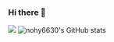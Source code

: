 ### Hi there 👋  
<a href="https://climbing-gecko-79f.notion.site/1e46c615e1dc4a02a0d2fb39610570ce"><img src="https://img.shields.io/badge/Notion-000000?style=flat-square&logo=Notion&logoColor=white"/></a>
![nohy6630's GitHub stats](https://github-readme-stats.vercel.app/api?username=nohy6630)
